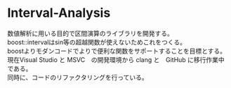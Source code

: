 Interval-Analysis
=================
数値解析に用いる目的で区間演算のライブラリを開発する。<br>
boost::intervalはsin等の超越関数が使えないためこれをつくる。<br>
boostよりモダンコードでよりで便利な関数をサポートすることを目標とする。<br>
現在Visual Studio と MSVC　の開発環境から clang と　GitHub に移行作業中である。<br>
同時に、コードのリファクタリングを行っている。
